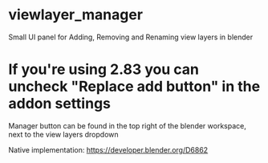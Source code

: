 # viewlayer_manager
Small UI panel for Adding, Removing and Renaming view layers in blender

# If you're using 2.83 you can uncheck "Replace add button" in the addon settings

Manager button can be found in the top right of the blender workspace, next to the view layers dropdown

Native implementation: https://developer.blender.org/D6862
